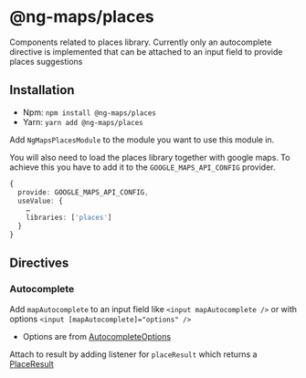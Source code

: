 # @ng-maps/places

Components related to places library. Currently only an autocomplete directive is implemented that can be attached to an input field to provide places suggestions

## Installation

- Npm: `npm install @ng-maps/places`
- Yarn: `yarn add @ng-maps/places`

Add `NgMapsPlacesModule` to the module you want to use this module in.

You will also need to load the places library together with google maps. To achieve this you have to add it to the `GOOGLE_MAPS_API_CONFIG` provider.

```ts
{
  provide: GOOGLE_MAPS_API_CONFIG,
  useValue: {
    …
    libraries: ['places']
  }
}
```

## Directives

### Autocomplete

Add `mapAutocomplete` to an input field like `<input mapAutocomplete />` or with options `<input [mapAutocomplete]="options" />`

- Options are from [AutocompleteOptions](https://developers.google.com/maps/documentation/javascript/reference/3.exp/places-widget#AutocompleteOptions)

Attach to result by adding listener for `placeResult` which returns a [PlaceResult](https://developers.google.com/maps/documentation/javascript/reference/3.exp/places-service#PlaceResult)
